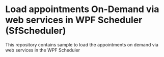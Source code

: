 # Load appointments On-Demand via web services in WPF Scheduler (SfScheduler)

This repository contains sample to load the appointments on demand via web services in the WPF Scheduler 
